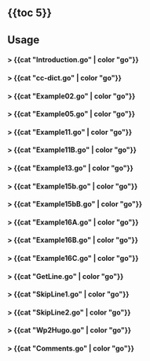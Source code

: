## {{toc 5}}

## Usage

#### > {{cat "Introduction.go" | color "go"}}

#### > {{cat "cc-dict.go" | color "go"}}

#### > {{cat "Example02.go" | color "go"}}

#### > {{cat "Example05.go" | color "go"}}

#### > {{cat "Example11.go" | color "go"}}

#### > {{cat "Example11B.go" | color "go"}}

#### > {{cat "Example13.go" | color "go"}}

#### > {{cat "Example15b.go" | color "go"}}

#### > {{cat "Example15bB.go" | color "go"}}

#### > {{cat "Example16A.go" | color "go"}}

#### > {{cat "Example16B.go" | color "go"}}

#### > {{cat "Example16C.go" | color "go"}}

#### > {{cat "GetLine.go" | color "go"}}

#### > {{cat "SkipLine1.go" | color "go"}}

#### > {{cat "SkipLine2.go" | color "go"}}

#### > {{cat "Wp2Hugo.go" | color "go"}}

#### > {{cat "Comments.go" | color "go"}}

